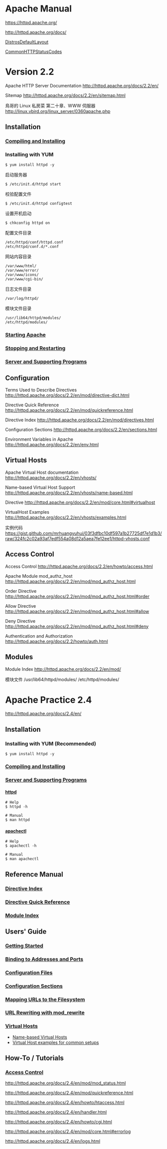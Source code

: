 # Apache Manual

https://httpd.apache.org/

http://httpd.apache.org/docs/

[DistrosDefaultLayout](https://wiki.apache.org/httpd/DistrosDefaultLayout)

[CommonHTTPStatusCodes](https://wiki.apache.org/httpd/CommonHTTPStatusCodes)

# Version 2.2

Apache HTTP Server Documentation
http://httpd.apache.org/docs/2.2/en/

Sitemap
http://httpd.apache.org/docs/2.2/en/sitemap.html

鳥哥的 Linux 私房菜 第二十章、WWW 伺服器
http://linux.vbird.org/linux_server/0360apache.php

## Installation

### [Compiling and Installing](http://httpd.apache.org/docs/2.2/en/install.html)


### Installing with YUM
```
$ yum install httpd -y
```

启动服务器
```
$ /etc/init.d/httpd start
```

校验配置文件
```
$ /etc/init.d/httpd configtest
```


设置开机启动
```
$ chkconfig httpd on
```


配置文件目录
```
/etc/httpd/conf/httpd.conf
/etc/httpd/conf.d/*.conf
```


网站内容目录
```
/var/www/html/
/var/www/error/
/var/www/icons/
/var/www/cgi-bin/
```

日志文件目录
```
/var/log/httpd/
```


模块文件目录
```
/usr/lib64/httpd/modules/
/etc/httpd/modules/
```

### [Starting Apache](http://httpd.apache.org/docs/2.2/en/invoking.html)

### [Stopping and Restarting](http://httpd.apache.org/docs/2.2/stopping.html)

### [Server and Supporting Programs](http://httpd.apache.org/docs/2.2/programs/)

## Configuration
Terms Used to Describe Directives
http://httpd.apache.org/docs/2.2/en/mod/directive-dict.html

Directive Quick Reference
http://httpd.apache.org/docs/2.2/en/mod/quickreference.html

Directive Index
http://httpd.apache.org/docs/2.2/en/mod/directives.html

Configuration Sections
http://httpd.apache.org/docs/2.2/en/sections.html

Environment Variables in Apache
http://httpd.apache.org/docs/2.2/en/env.html

## Virtual Hosts
Apache Virtual Host documentation
http://httpd.apache.org/docs/2.2/en/vhosts/

Name-based Virtual Host Support
http://httpd.apache.org/docs/2.2/en/vhosts/name-based.html

<VirtualHost> Directive
http://httpd.apache.org/docs/2.2/en/mod/core.html#virtualhost

VirtualHost Examples
http://httpd.apache.org/docs/2.2/en/vhosts/examples.html

实例代码
https://gist.github.com/mrhuangyuhui/03f3dfbc10df597a1b27725df7e1d1b3/raw/324fc2c02a93af7edf554a08d12a5aea7fe12ee1/httpd-vhosts.conf

## Access Control
Access Control
http://httpd.apache.org/docs/2.2/en/howto/access.html

Apache Module mod_authz_host
http://httpd.apache.org/docs/2.2/en/mod/mod_authz_host.html

Order Directive
http://httpd.apache.org/docs/2.2/en/mod/mod_authz_host.html#order

Allow Directive
http://httpd.apache.org/docs/2.2/en/mod/mod_authz_host.html#allow

Deny Directive
http://httpd.apache.org/docs/2.2/en/mod/mod_authz_host.html#deny

Authentication and Authorization
http://httpd.apache.org/docs/2.2/howto/auth.html

## Modules
Module Index
http://httpd.apache.org/docs/2.2/en/mod/

模块文件
/usr/lib64/httpd/modules/
/etc/httpd/modules/

# Apache Practice 2.4

http://httpd.apache.org/docs/2.4/en/

## Installation

### Installing with YUM (Recommended)
```
$ yum install httpd -y
```

### [Compiling and Installing](http://httpd.apache.org/docs/2.4/en/install.html)

### [Server and Supporting Programs](http://httpd.apache.org/docs/2.4/en/programs/)

#### [httpd](http://httpd.apache.org/docs/2.4/en/programs/httpd.html)
```
# Help
$ httpd -h

# Manual
$ man httpd
```

#### [apachectl](http://httpd.apache.org/docs/2.4/en/programs/apachectl.html)

```
# Help
$ apachectl -h

# Manual
$ man apachectl
```

## Reference Manual

### [Directive Index](http://httpd.apache.org/docs/2.4/en/mod/directives.html)

### [Directive Quick Reference](http://httpd.apache.org/docs/2.4/en/mod/quickreference.html)

### [Module Index](http://httpd.apache.org/docs/2.4/en/mod/)

## Users' Guide

### [Getting Started](http://httpd.apache.org/docs/2.4/en/getting-started.html)

### [Binding to Addresses and Ports](http://httpd.apache.org/docs/2.4/en/bind.html)

### [Configuration Files](http://httpd.apache.org/docs/2.4/en/configuring.html)

### [Configuration Sections](http://httpd.apache.org/docs/2.4/en/sections.html)

### [Mapping URLs to the Filesystem](http://httpd.apache.org/docs/2.4/en/urlmapping.html)

### [URL Rewriting with mod_rewrite](http://httpd.apache.org/docs/2.4/en/rewrite/)

### [Virtual Hosts](http://httpd.apache.org/docs/2.4/en/vhosts/)

- [Name-based Virtual Hosts](http://httpd.apache.org/docs/2.4/en/vhosts/name-based.html)
- [Virtual Host examples for common setups](http://httpd.apache.org/docs/2.4/en/vhosts/examples.html)

## How-To / Tutorials

### [Access Control](http://httpd.apache.org/docs/2.4/en/howto/access.html)

http://httpd.apache.org/docs/2.4/en/mod/mod_status.html

http://httpd.apache.org/docs/2.4/en/mod/quickreference.html

http://httpd.apache.org/docs/2.4/en/howto/htaccess.html

http://httpd.apache.org/docs/2.4/en/handler.html

http://httpd.apache.org/docs/2.4/en/howto/cgi.html

http://httpd.apache.org/docs/2.4/en/mod/core.html#errorlog

http://httpd.apache.org/docs/2.4/en/logs.html













